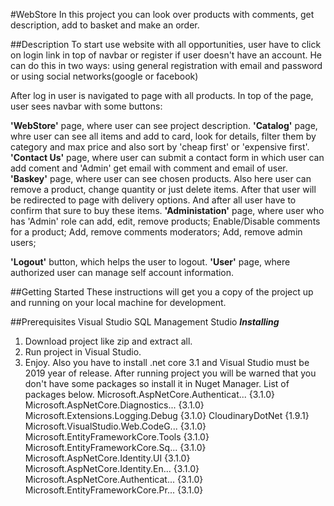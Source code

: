 #WebStore
In this project you can look over products with comments, get description, add to basket and make an order.

##Description
To start use website with all opportunities, user have to click on login link in top of navbar or register
if user doesn't have an account. He can do this in two ways: using general registration with email and password or 
using social networks(google or facebook)

After log in user is navigated to page with all products. In top of the page, user sees navbar with some buttons:

**'WebStore'** page, where user can see project description.
**'Catalog'** page, whre user can see all items and add to card, look for details, filter them by category and max price and also sort 
 by 'cheap first' or 'expensive first'.
**'Contact Us'** page, where user can submit a contact form in which user can add coment and 'Admin' get email with comment and email 
of user.
**'Baskey'** page, where user can see chosen products. Also here user can remove a product, change quantity or just delete items.
 After that user will be redirected to page with delivery options. And after all user have to confirm that sure to buy these items.
**'Administation'** page, where user who has 'Admin' role can add, edit, remove products; Enable/Disable comments for a product;
 Add, remove comments moderators; Add, remove admin users;

**'Logout'** button, which helps the user to logout.
**'User'** page, where authorized user can manage self account information.

##Getting Started
These instructions will get you a copy of the project up and running on your local machine for development.

##Prerequisites
Visual Studio
SQL Management Studio
***Installing***
1. Download project like zip and extract all.
2. Run project in Visual Studio.
3. Enjoy.
Also you have to install .net core 3.1 and Visual Studio must be 2019 year of release. After running project you will
be warned that you don't have some packages so install it in Nuget Manager. List of packages below.
Microsoft.AspNetCore.Authenticat... {3.1.0}
Microsoft.AspNetCore.Diagnostics... {3.1.0}
Microsoft.Extensions.Logging.Debug  {3.1.0}
CloudinaryDotNet                    {1.9.1}
Microsoft.VisualStudio.Web.CodeG... {3.1.0}
Microsoft.EntityFrameworkCore.Tools {3.1.0}
Microsoft.EntityFrameworkCore.Sq... {3.1.0}
Microsoft.AspNetCore.Identity.UI    {3.1.0}
Microsoft.AspNetCore.Identity.En... {3.1.0}
Microsoft.AspNetCore.Authenticat... {3.1.0}
Microsoft.EntityFrameworkCore.Pr... {3.1.0}                                 
